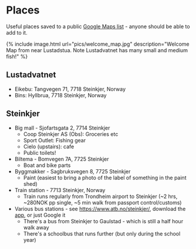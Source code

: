 # Places

Useful places saved to a public [Google Maps list](https://maps.app.goo.gl/oyS9fe4c8mVieHhw9) - anyone should be able to add to it.

{% include image.html url="pics/welcome_map.jpg" description="Welcome Map from near Lustadstua. Note Lustadvatnet has many small and medium fish!" %}

## Lustadvatnet

* Eikebu: Tangvegen 71, 7718 Steinkjer, Norway
* Bins: Hyllbrua, 7718 Steinkjer, Norway

## Steinkjer

* Big mall - Sjofartsgata 2, 7714 Steinkjer
  * Coop Steinkjer AS (Obs): Groceries etc
  * Sport Outlet: Fishing gear
  * Cielo (upstairs): cafe
  * Public toilets!
* Biltema - Bomvegen 7A, 7725 Steinkjer
  * Boat and bike parts
* Byggmakker - Sagbruksvegen 8, 7725 Steinkjer
  * Paint (easiest to bring a photo of the label of something in the paint shed)
* Train station - 7713 Steinkjer, Norway
  * Train runs regularly from Trondheim airport to Steinkjer (~2 hrs, ~280NOK pp single, ~5 min walk from passport control/customs)
* Various bus stations - see <https://www.atb.no/steinkjer/>, download the [app](https://www.atb.no/app/), or just Google it
  * There's a bus from Steinkjer to Gaulstad - which is still a half hour walk away
  * There's a schoolbus that runs further (but only during the school year)
